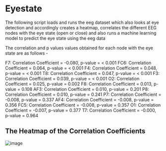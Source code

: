 # Eyestate

The following script loads and runs the eeg dataset which also looks at eye detection and accordingly creates a heatmap, correlates the different EEG nodes with the eye state (open or close) and also runs a machine learning model to predict the eye state using the eeg data

The correlation and p values values obtained for each node with the eye state are as follows - 

F7: Correlation Coefficient = -0.080, p-value = < 0.001
FC6: Correlation Coefficient = 0.064, p-value = < 0.001
F4: Correlation Coefficient = 0.048, p-value = < 0.001
T8: Correlation Coefficient = 0.047, p-value = < 0.001
F3: Correlation Coefficient = 0.039, p-value = < 0.001
O2: Correlation Coefficient = 0.025, p-value = 0.002
F8: Correlation Coefficient = 0.013, p-value = 0.108
AF3: Correlation Coefficient = 0.010, p-value = 0.201
P8: Correlation Coefficient = 0.010, p-value = 0.241
P7: Correlation Coefficient = -0.008, p-value = 0.337
AF4: Correlation Coefficient = -0.008, p-value = 0.356
FC5: Correlation Coefficient = -0.008, p-value = 0.357
O1: Correlation Coefficient = -0.007, p-value = 0.377
T7: Correlation Coefficient = -0.000, p-value = 0.964


## The Heatmap of the Correlation Coefficients

![image](https://github.com/shannferns/Eyestate/assets/64725637/40b42145-c2d5-4116-a84d-6342aa6b5322)
